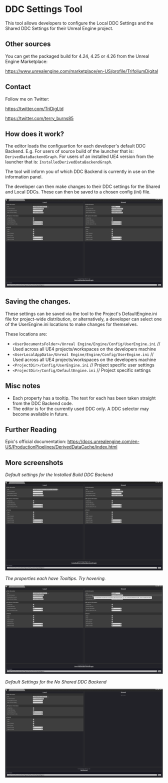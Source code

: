 
# DDC Settings Tool

This tool allows developers to configure the Local DDC Settings and the Shared DDC Settings for their Unreal Engine project.

## Other sources

You can get the packaged build for 4.24, 4.25 or 4.26 from the Unreal Engine Marketplace:

https://www.unrealengine.com/marketplace/en-US/profile/TrifoliumDigital

## Contact

Follow me on Twitter:

https://twitter.com/TriDigLtd

https://twitter.com/terry_burns85

## How does it work?

The editor loads the configuartion for each developer's default DDC Backend. 
E.g. For users of source build of the launcher that is: `DerivedDataBackendGraph`.
For users of an installed UE4 version from the launcher that is: `InstalledDerivedDataBackendGraph`.

The tool will inform you of which DDC Backend is currently in use on the information panel.

The developer can then make changes to their DDC settings for the Shared and Local DDCs.
These can then be saved to a chosen config (ini) file.

![DDC Settings Tool](Resources/DocumentationMedia/CurrentVersion_UsingDefaultCodeBuildDDC_Docs.png)

## Saving the changes.

These settings can be saved via the tool to the Project's DefaultEngine.ini file for project-wide distribution, or alternatively, a developer can select one of the UserEngine.ini locations to make changes for themselves.

These locations are:
 - `<UserDocumentsFolder>/Unreal Engine/Engine/Config/UserEngine.ini` // Used across all UE4 projects/workspaces on the developers machine
 - `<UserLocalAppData>/Unreal Engine/Engine/Config/UserEngine.ini` // Used across all UE4 projects/workspaces on the developers machine
 - `<ProjectDir>/Config/UserEngine.ini` // Project specific user settings
 - `<ProjectDir>/Config/DefaultEngine.ini` // Project specific settings

## Misc notes

 - Each property has a tooltip. The text for each has been taken straight from the DDC Backend code.
 - The editor is for the currently used DDC only. A DDC selector may become available in future.

## Further Reading

Epic's official documentation:
https://docs.unrealengine.com/en-US/ProductionPipelines/DerivedDataCache/index.html


## More screenshots

*Default settings for the Installed Build DDC Backend*

![DDC Settings Tool Default Installed Build Backend](Resources/DocumentationMedia/CurrentVersion_UsingDefaultInstalledBuildDDC_Docs.png)


*The properties each have Tooltips. Try hovering.*

![DDC Settings Tool Has Tooltips](Resources/DocumentationMedia/CurrentVersion_EgToolTip_Docs.png)


*Default Settings for the No Shared DDC Backend*

![DDC Settings Tool No Shared Backend](Resources/DocumentationMedia/CurrentVersion_UseNoShared_Docs.png)

